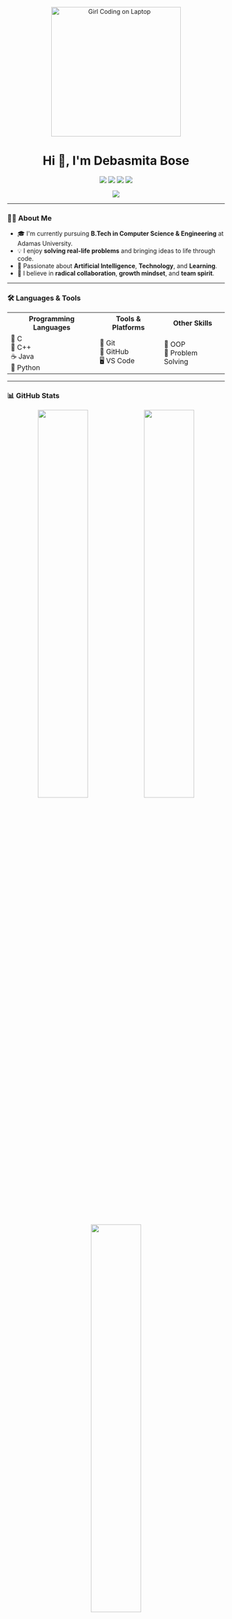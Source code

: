 <p align="center">
  <img src="https://media.giphy.com/media/3ohs4BSacFKI7A717y/giphy.gif" width="300" alt="Girl Coding on Laptop" />
</p>

<h1 align="center">Hi 👋, I'm Debasmita Bose</h1>

<p align="center">
  <a href="mailto:dbose272@gmail.com"><img src="https://img.shields.io/badge/Personal--Mail-D14836?style=for-the-badge&logo=gmail&logoColor=white"></a>
  <a href="mailto:debasmita.bose@stu.adamasuniversity.ac.in"><img src="https://img.shields.io/badge/University--Mail-0A66C2?style=for-the-badge&logo=gmail&logoColor=white"></a>
  <a href="https://github.com/DebasmitaBose0"><img src="https://img.shields.io/badge/GitHub-181717?style=for-the-badge&logo=github&logoColor=white"></a>
  <a href="https://www.linkedin.com/in/debasmita-bose-0002b329a/"><img src="https://img.shields.io/badge/LinkedIn-0077B5?style=for-the-badge&logo=linkedin&logoColor=white"></a>
</p>

<p align="center">
  <img src="https://readme-typing-svg.demolab.com?font=Fira+Code&size=24&pause=1000&color=FF69B4&center=true&vCenter=true&width=450&lines=Tech+Enthusiast;Future+Software+Engineer;Loves+Coding+%26+Learning;AI+%7C+Problem+Solving;Radical+Collaboration" />
</p>

---

### 👩‍💻 About Me

- 🎓 I'm currently pursuing **B.Tech in Computer Science & Engineering** at Adamas University.  
- 💡 I enjoy **solving real-life problems** and bringing ideas to life through code.  
- 🤖 Passionate about **Artificial Intelligence**, **Technology**, and **Learning**.  
- 💬 I believe in **radical collaboration**, **growth mindset**, and **team spirit**.  

---

### 🛠️ Languages & Tools  

<p align="center">
<table>
<tr>
<th>Programming Languages</th>
<th>Tools & Platforms</th>
<th>Other Skills</th>
</tr>
<tr>
<td>🔵 C<br>💠 C++<br>☕ Java<br>🐍 Python</td>
<td>🔧 Git<br>🐙 GitHub<br>🖥️ VS Code</td>
<td>🧠 OOP<br>🧩 Problem Solving</td>
</tr>
</table>
</p>

---

### 📊 GitHub Stats  

<p align="center">
<img src="https://github-readme-stats.vercel.app/api?username=DebasmitaBose0&show_icons=true&theme=radical&hide_border=true" width="48%" />
<img src="https://github-readme-streak-stats.herokuapp.com/?user=DebasmitaBose0&theme=radical&hide_border=true" width="48%" />
</p>

<p align="center">
<img src="https://github-readme-stats.vercel.app/api/top-langs/?username=DebasmitaBose0&layout=compact&theme=radical&hide_border=true" width="48%" />
</p>

---

### 🚀 My First Repository: *Symphony of Survival Code* 🎶🌳  

<p align="center">
  <a href="https://github.com/DebasmitaBose0/-12Symphonyofsurvivalcodes">
    <img src="https://github-readme-stats.vercel.app/api/pin/?username=DebasmitaBose0&repo=-12Symphonyofsurvivalcodes&theme=radical&hide_border=true" />
  </a>
</p>



🌳 **Project Overview**  
My first GitHub repository is a **Google Earth Engine (GEE) script** that analyzes **forest cover, loss, and gain** in the **Republic of the Congo** using the **Hansen Global Forest Change (2015)** dataset.  

✨ **What this project does:**  
- 📥 **Imports Data:** Hansen Global Forest dataset (`UMD/hansen/global_forest_change_2015`).  
- 🗺️ **Visualizes Maps:**  
  - 🌲 Forest cover in **green**  
  - 🔴 Forest loss in **red**  
  - 🔵 Forest gain in **blue**  
  - 🟣 Areas with both loss & gain in **magenta**  
- 📍 **Focus Area:** Republic of the Congo + **Protected Areas (WDPA)**.  
- 📊 **Calculations:**  
  - Total **forest loss in 2012** across Congo.  
  - Forest loss **within protected areas**.  
- 🖥️ **Outputs:** Displays results in the **GEE Console**.  

📌 **Why it matters?**  
This project highlights how **satellite data + coding** can help monitor **deforestation** and support **environmental conservation**. 🌍💻  

---

---

### 📫 Let's Connect  

- 📧 **Personal Mail:** dbose272@gmail.com  
- 🎓 **University Mail:** debasmita.bose@stu.adamasuniversity.ac.in  
- 🌐 **GitHub:** [DebasmitaBose0](https://github.com/DebasmitaBose0)  
- 💼 **LinkedIn:** [debasmita-bose](https://www.linkedin.com/in/debasmita-bose-0002b329a/)  

---

⭐ *If you like my profile, give a ⭐ or follow to support and collaborate!*
